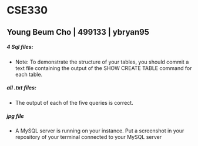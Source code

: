 # CSE330
## Young Beum Cho | 499133 | ybryan95

##### 4 Sql files:
* Note: To demonstrate the structure of your tables, you should commit a text file containing the output of the SHOW CREATE TABLE command for each table. 

##### all .txt files:
* The output of each of the five queries is correct.

##### jpg file
* A MySQL server is running on your instance. Put a screenshot in your repository of your terminal connected to your MySQL server
